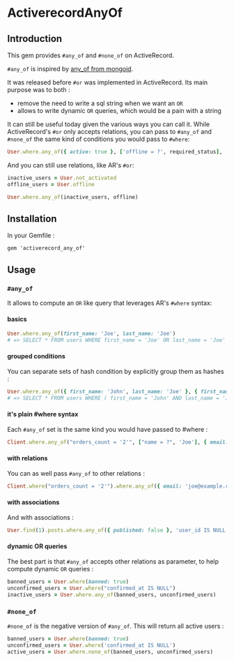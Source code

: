 # ActiverecordAnyOf

## Introduction

This gem provides `#any_of` and `#none_of` on ActiveRecord.

`#any_of` is inspired by [any_of from mongoid](http://two.mongoid.org/docs/querying/criteria.html#any_of).

It was released before `#or` was implemented in ActiveRecord. Its main purpose was to both :

* remove the need to write a sql string when we want an `OR`
* allows to write dynamic `OR` queries, which would be a pain with a string

It can still be useful today given the various ways you can call it. While
ActiveRecord's `#or` only accepts relations, you can pass to `#any_of` and
`#none_of` the same kind of conditions you would pass to `#where`:


```ruby
User.where.any_of({ active: true }, ['offline = ?', required_status], 'posts_count > 0')
```

And you can still use relations, like AR's `#or`:

```ruby
inactive_users = User.not_activated
offline_users = User.offline

User.where.any_of(inactive_users, offline)
```

## Installation

In your Gemfile :

```
gem 'activerecord_any_of'
```

## Usage

### `#any_of`

It allows to compute an `OR` like query that leverages AR's `#where` syntax:

#### basics

```ruby
User.where.any_of(first_name: 'Joe', last_name: 'Joe')
# => SELECT * FROM users WHERE first_name = 'Joe' OR last_name = 'Joe'
```

#### grouped conditions

You can separate sets of hash condition by explicitly group them as hashes :

```ruby
User.where.any_of({ first_name: 'John', last_name: 'Joe' }, { first_name: 'Simon', last_name: 'Joe' })
# => SELECT * FROM users WHERE ( first_name = 'John' AND last_name = 'Joe' ) OR ( first_name = 'Simon' AND last_name = 'Joe' )
```

#### it's plain #where syntax

Each `#any_of` set is the same kind you would have passed to #where :

```ruby
Client.where.any_of("orders_count = '2'", ["name = ?", 'Joe'], { email: 'joe@example.com' })
```

#### with relations

You can as well pass `#any_of` to other relations :

```ruby
Client.where("orders_count = '2'").where.any_of({ email: 'joe@example.com' }, { email: 'john@example.com' })
```

#### with associations

And with associations :

```ruby
User.find(1).posts.where.any_of({ published: false }, 'user_id IS NULL')
```

#### dynamic OR queries

The best part is that `#any_of` accepts other relations as parameter, to help compute
dynamic `OR` queries :

```ruby
banned_users = User.where(banned: true)
unconfirmed_users = User.where("confirmed_at IS NULL")
inactive_users = User.where.any_of(banned_users, unconfirmed_users)
```

### `#none_of`

`#none_of` is the negative version of `#any_of`. This will return all active users :

```ruby
banned_users = User.where(banned: true)
unconfirmed_users = User.where('confirmed_at IS NULL')
active_users = User.where.none_of(banned_users, unconfirmed_users)
```

